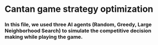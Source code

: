 # Cantan game strategy optimization
### In this file, we used three AI agents (Random, Greedy, Large Neighborhood Search) to simulate the competitive decision making while playing the game.

